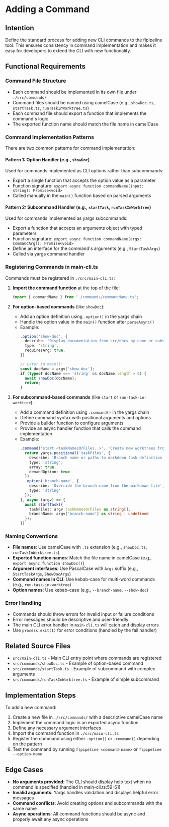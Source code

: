 # Adding a Command

## Intention

Define the standard process for adding new CLI commands to the flpipeline tool. This ensures consistency in command implementation and makes it easy for developers to extend the CLI with new functionality.

## Functional Requirements

### Command File Structure
- Each command should be implemented in its own file under `./src/commands/`
- Command files should be named using camelCase (e.g., `showDoc.ts`, `startTask.ts`, `runTaskInWorktree.ts`)
- Each command file should export a function that implements the command's logic
- The exported function name should match the file name in camelCase

### Command Implementation Patterns

There are two common patterns for command implementation:

#### Pattern 1: Option Handler (e.g., `showDoc`)
Used for commands implemented as CLI options rather than subcommands:
- Export a single function that accepts the option value as a parameter
- Function signature: `export async function commandName(input: string): Promise<void>`
- Called manually in the `main()` function based on parsed arguments

#### Pattern 2: Subcommand Handler (e.g., `startTask`, `runTaskInWorktree`)
Used for commands implemented as yargs subcommands:
- Export a function that accepts an arguments object with typed parameters
- Function signature: `export async function commandName(args: CommandArgs): Promise<void>`
- Define an interface for the command's arguments (e.g., `StartTaskArgs`)
- Called via yargs command handler

### Registering Commands in main-cli.ts

Commands must be registered in `./src/main-cli.ts`:

1. **Import the command function** at the top of the file:
   ```typescript
   import { commandName } from './commands/commandName.ts';
   ```

2. **For option-based commands** (like `showDoc`):
   - Add an option definition using `.option()` in the yargs chain
   - Handle the option value in the `main()` function after `parseAsync()`
   - Example:
     ```typescript
     .option('show-doc', {
       describe: 'Display documentation from src/docs by name or substring',
       type: 'string',
       requiresArg: true,
     })

     // Later in main():
     const docName = argv['show-doc'];
     if (typeof docName === 'string' && docName.length > 0) {
       await showDoc(docName);
       return;
     }
     ```

3. **For subcommand-based commands** (like `start` or `run-task-in-worktree`):
   - Add a command definition using `.command()` in the yargs chain
   - Define command syntax with positional arguments and options
   - Provide a builder function to configure arguments
   - Provide an async handler function that calls the command implementation
   - Example:
     ```typescript
     .command('start <taskNamesOrFiles..>', 'Create new worktrees from task markdown files', (yargs) => {
       return yargs.positional('taskFiles', {
         describe: 'Branch name or paths to markdown task definition file(s)',
         type: 'string',
         array: true,
         demandOption: true
       })
       .option('branch-name', {
         describe: 'Override the branch name from the markdown file',
         type: 'string'
       });
     }, async (argv) => {
       await startTask({
         taskFiles: argv.taskNamesOrFiles as string[],
         branchName: argv['branch-name'] as string | undefined
       });
     })
     ```

### Naming Conventions

- **File names**: Use camelCase with `.ts` extension (e.g., `showDoc.ts`, `runTaskInWorktree.ts`)
- **Exported function names**: Match the file name in camelCase (e.g., `export async function showDoc()`)
- **Argument interfaces**: Use PascalCase with `Args` suffix (e.g., `StartTaskArgs`, `ShowDocArgs`)
- **Command names in CLI**: Use kebab-case for multi-word commands (e.g., `run-task-in-worktree`)
- **Option names**: Use kebab-case (e.g., `--branch-name`, `--show-doc`)

### Error Handling

- Commands should throw errors for invalid input or failure conditions
- Error messages should be descriptive and user-friendly
- The main CLI error handler in `main-cli.ts` will catch and display errors
- Use `process.exit(1)` for error conditions (handled by the fail handler)

## Related Source Files

- `src/main-cli.ts` - Main CLI entry point where commands are registered
- `src/commands/showDoc.ts` - Example of option-based command
- `src/commands/startTask.ts` - Example of subcommand with complex arguments
- `src/commands/runTaskInWorktree.ts` - Example of simple subcommand

## Implementation Steps

To add a new command:

1. Create a new file in `./src/commands/` with a descriptive camelCase name
2. Implement the command logic in an exported async function
3. Define any necessary argument interfaces
4. Import the command function in `./src/main-cli.ts`
5. Register the command using either `.option()` or `.command()` depending on the pattern
6. Test the command by running `flpipeline <command-name>` or `flpipeline --option-name`

## Edge Cases

- **No arguments provided**: The CLI should display help text when no command is specified (handled in main-cli.ts:59-61)
- **Invalid arguments**: Yargs handles validation and displays helpful error messages
- **Command conflicts**: Avoid creating options and subcommands with the same name
- **Async operations**: All command functions should be async and properly await any async operations

